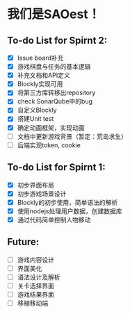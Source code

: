 # 我们是SAOest！

## To-do List for Spirnt 2:

- [x] Issue board补充
- [x] 游戏棋盘与任务的基本逻辑
- [x] 补充文档和API定义
- [x] Blockly实现可用
- [x] 将第三方库转移出repository
- [x] check SonarQube中的bug
- [x] 自定义Blockly
- [x] 搭建Unit test
- [x] 确定动画框架，实现动画
- [ ] 文档中更新游戏背景（暂定：荒岛求生）
- [ ] 后端实现token, cookie

## To-do List for Spirnt 1:

- [x] 初步界面布局
- [x] 初步游戏场景设计
- [x] Blockly的初步使用，简单语法的解析
- [x] 使用nodejs处理用户数据，创建数据库
- [x] 通过代码简单控制人物移动

## Future:
- [ ] 游戏内容设计
- [ ] 界面美化
- [ ] 语法设计及解析
- [ ] 关卡选择界面
- [ ] 游戏结果界面
- [ ] 移植移动端
